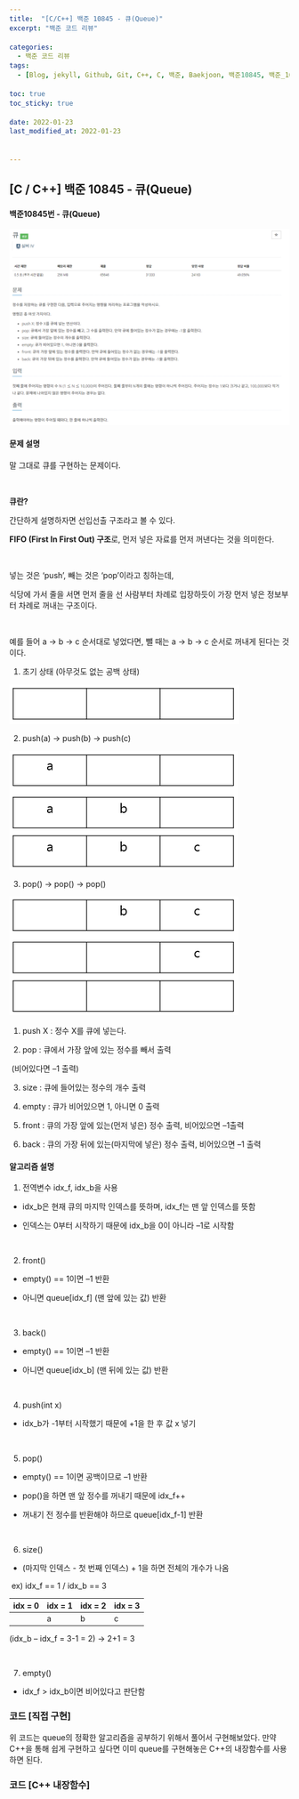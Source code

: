 ```yaml
---
title:  "[C/C++] 백준 10845 - 큐(Queue)"
excerpt: "백준 코드 리뷰"

categories:
  - 백준 코드 리뷰
tags:
  - [Blog, jekyll, Github, Git, C++, C, 백준, Baekjoon, 백준10845, 백준_10845번, 10845번, c++_10845번, 큐, queue, queue_c++, queue_c]

toc: true
toc_sticky: true
 
date: 2022-01-23
last_modified_at: 2022-01-23


---
```


## [C / C++] 백준 10845 - 큐(Queue)

#### 백준10845번 - 큐(Queue)

![10845-1](https://github.com/2hyunjinn/2hyunjinn.github.io/blob/master/images/2022-01-23-10845-posting/10845-1.PNG?raw=true)





#### 문제 설명

말 그대로 큐를 구현하는 문제이다.

​    

**큐란?**

간단하게 설명하자면 선입선출 구조라고 볼 수 있다.

**FIFO (First In First Out) 구조**로, 먼저 넣은 자료를 먼저 꺼낸다는 것을 의미한다. 

​    

넣는 것은 ‘push’, 빼는 것은 ‘pop’이라고 칭하는데, 

식당에 가서 줄을 서면 먼저 줄을 선 사람부터 차례로 입장하듯이 가장 먼저 넣은 정보부터 차례로 꺼내는 구조이다.

​    

예를 들어 a -> b -> c 순서대로 넣었다면, 뺄 때는 a -> b -> c 순서로 꺼내게 된다는 것이다.



1. 초기 상태 (아무것도 없는 공백 상태)

![10845-2](https://github.com/2hyunjinn/2hyunjinn.github.io/blob/master/images/2022-01-23-10845-posting/10845-2.PNG?raw=true)

2. push(a) -> push(b) -> push(c)

![10845-3](https://github.com/2hyunjinn/2hyunjinn.github.io/blob/master/images/2022-01-23-10845-posting/10845-3.PNG?raw=true)

3. pop() -> pop() -> pop()

![10845-4](https://github.com/2hyunjinn/2hyunjinn.github.io/blob/master/images/2022-01-23-10845-posting/10845-4.PNG?raw=true)



1. push X : 정수 X를 큐에 넣는다.

2. pop : 큐에서 가장 앞에 있는 정수를 빼서 출력

​      (비어있다면 –1 출력)

3. size : 큐에 들어있는 정수의 개수 출력

4. empty : 큐가 비어있으면 1, 아니면 0 출력

5. front : 큐의 가장 앞에 있는(먼저 넣은) 정수 출력, 비어있으면 –1출력

6. back : 큐의 가장 뒤에 있는(마지막에 넣은) 정수 출력, 비어있으면 –1 출력

#### 알고리즘 설명

1. 전역변수 idx_f, idx_b을 사용

* idx_b은 현재 큐의 마지막 인덱스를 뜻하며, idx_f는 맨 앞 인덱스를 뜻함

* 인덱스는 0부터 시작하기 때문에 idx_b을 0이 아니라 –1로 시작함

​    

2. front()

* empty() == 1이면 –1 반환

* 아니면 queue[idx_f] (맨 앞에 있는 값) 반환

​    

3. back()

* empty() == 1이면 –1 반환

* 아니면 queue[idx_b] (맨 뒤에 있는 값) 반환

​    

4. push(int x)

* idx_b가 -1부터 시작했기 때문에 +1을 한 후 값 x 넣기

​    

5. pop()

* empty() == 1이면 공백이므로 –1 반환

* pop()을 하면 맨 앞 정수를 꺼내기 때문에 idx_f++

* 꺼내기 전 정수를 반환해야 하므로 queue[idx_f-1] 반환

​    

6. size()

* (마지막 인덱스 - 첫 번째 인덱스) + 1을 하면 전체의 개수가 나옴

​    ex) idx_f == 1 / idx_b == 3

| idx = 0 | idx = 1 | idx = 2 | idx = 3 |
| ------- | ------- | ------- | ------- |
|         | a       | b       | c       |

(idx_b – idx_f = 3-1 = 2) -> 2+1 = 3

​    

7. empty()

* idx_f > idx_b이면 비어있다고 판단함

  

### 코드 [직접 구현]

<script src="https://gist.github.com/2hyunjinn/353f7f3ddb6e8e59843b797670a074ec.js"></script>

위 코드는 queue의 정확한 알고리즘을 공부하기 위해서 풀어서 구현해보았다. 만약 C++을 통해 쉽게 구현하고 싶다면 이미 queue를 구현해놓은 C++의 내장함수를 사용하면 된다.



### 코드 [C++ 내장함수]

<script src="https://gist.github.com/2hyunjinn/25269fdf1ec59a506adb95fc7b0d186e.js"></script>




